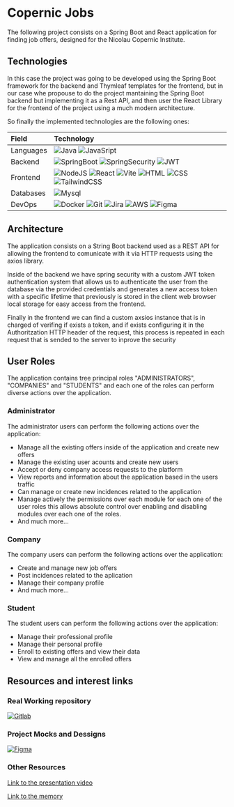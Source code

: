 

# Copernic Jobs

The following project consists on a Spring Boot and React application for finding job offers, designed for the Nicolau Copernic Institute.

## Technologies

In this case the project was going to be developed using the Spring Boot framework for the backend and Thymleaf templates for the frontend, but in our case whe propouse to do the project mantaining the Spring Boot backend but implementing it as a Rest API, and then user the React Library for the frontend of the project using a much modern architecture.

So finally the implemented technologies are the following ones:

| Field             | Technology            |
|:------------------|:----------------------|
|Languages          |![Java](https://img.shields.io/badge/Java-ED8B00?style=for-the-badge&logo=openjdk&logoColor=white) ![JavaSript](https://img.shields.io/badge/JavaScript-F7DF1E?style=for-the-badge&logo=javascript&logoColor=black)|
|Backend            |![SpringBoot](https://img.shields.io/badge/Spring-6DB33F?style=for-the-badge&logo=spring&logoColor=white) ![SpringSecurity](https://img.shields.io/badge/Spring_Security-6DB33F?style=for-the-badge&logo=Spring-Security&logoColor=white) ![JWT](https://img.shields.io/badge/json%20web%20tokens-323330?style=for-the-badge&logo=json-web-tokens&logoColor=pink)|
|Frontend           |![NodeJS](https://img.shields.io/badge/Node.js-43853D?style=for-the-badge&logo=node.js&logoColor=white) ![React](https://img.shields.io/badge/React-20232A?style=for-the-badge&logo=react&logoColor=61DAFB) ![Vite](https://img.shields.io/badge/vite-%23646CFF.svg?style=for-the-badge&logo=vite&logoColor=white) ![HTML](https://img.shields.io/badge/html5-%23E34F26.svg?style=for-the-badge&logo=html5&logoColor=white) ![CSS](https://img.shields.io/badge/css3-%231572B6.svg?style=for-the-badge&logo=css3&logoColor=white) ![TailwindCSS](https://img.shields.io/badge/Tailwind_CSS-38B2AC?style=for-the-badge&logo=tailwind-css&logoColor=white)|
|Databases          |![Mysql](https://img.shields.io/badge/MySQL-00000F?style=for-the-badge&logo=mysql&logoColor=white)|
|DevOps             |![Docker](https://img.shields.io/badge/docker-%230db7ed.svg?style=for-the-badge&logo=docker&logoColor=white) ![Git](https://img.shields.io/badge/git-%23F05033.svg?style=for-the-badge&logo=git&logoColor=white) ![Jira](https://img.shields.io/badge/jira-%230A0FFF.svg?style=for-the-badge&logo=jira&logoColor=white) ![AWS](https://img.shields.io/badge/Amazon_AWS-232F3E?style=for-the-badge&logo=amazon-aws&logoColor=white) ![Figma](https://img.shields.io/badge/figma-%23F24E1E.svg?style=for-the-badge&logo=figma&logoColor=white)|


## Architecture

The application consists on a String Boot backend used as a REST API for allowing the frontend to comunicate with it via HTTP requests using the axios library.

Inside of the backend we have spring security with a custom JWT token authentication system that allows us to authenticate the user from the database via the provided credentials and generates a new access token with a specific lifetime that previously is stored in the client web browser local storage for easy access from the frontend.

Finally in the frontend we can find a custom axsios instance that is in charged of verifing if exists a token, and if exists configuring it in the Authoritzation HTTP header of the request, this process is repeated in each request that is sended to the server to inprove the security

## User Roles

The application contains tree principal roles "ADMINISTRATORS", "COMPANIES" and "STUDENTS" and each one of the roles can perform diverse actions over the application.

### Administrator

The administrator users can perform the following actions over the application:

 - Manage all the existing offers inside of the application and create new offers
 - Manage the existing user acounts and create new users
 - Accept or deny company access requests to the platform
 - View reports and information about the application based in the users traffic
 - Can manage or create new incidences related to the application
 - Manage actively the permissions over each module for each one of the user roles this allows absolute 
 control over enabling and disabling modules over each one of the roles.
 - And much more...


### Company

The company users can perform the following actions over the application: 

 - Create and manage new job offers
 - Post incidences related to the aplication
 - Manage their company profile
 - And much more...

### Student

The student users can perform the following actions over the application:

 - Manage their professional profile
 - Manage their personal profile
 - Enroll to existing offers and view their data
 - View and manage all the enrolled offers


## Resources and interest links

### Real Working repository

[![Gitlab](https://img.shields.io/badge/GitLab-330F63?style=for-the-badge&logo=gitlab&logoColor=white)](https://gitlab.com/abp_proyect_copernicjobs)

### Project Mocks and Dessigns

[![Figma](https://img.shields.io/badge/Figma-F24E1E?style=for-the-badge&logo=figma&logoColor=white)](https://www.figma.com/file/wZxavDMvmwqt1oLiJMaj9k/Borsa-Cop%C3%A8rnic-ERP?type=design&node-id=0%3A1&mode=design&t=6Dm6yHqj0x0wKaBk-1)


### Other Resources

[Link to the presentation video](https://drive.google.com/file/d/1yFVNXISqde5zdfRtNNt_84OaFf16vfbh/view?usp=sharing)

[Link to the memory](https://docs.google.com/document/d/1pSUo712KVO-pkd-E9kiE9OLMdSEOf9X-L-bR7J5ozvQ/edit?usp=sharing)
